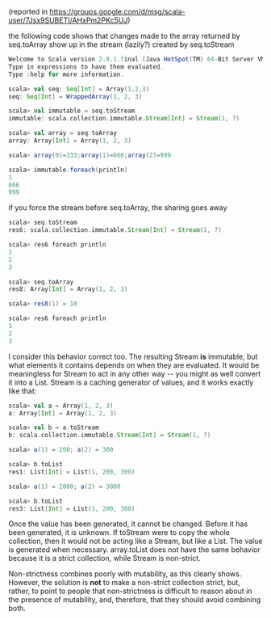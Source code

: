 (reported in https://groups.google.com/d/msg/scala-user/7Jsx9SUBETI/AHxPm2PKc5UJ)

the following code shows that changes made to the array returned by seq.toArray show up in the stream (lazily?) created by seq.toStream 

```scala
Welcome to Scala version 2.9.1.final (Java HotSpot(TM) 64-Bit Server VM, Java 1.6.0_26).
Type in expressions to have them evaluated.
Type :help for more information.

scala> val seq: Seq[Int] = Array(1,2,3)
seq: Seq[Int] = WrappedArray(1, 2, 3)

scala> val immutable = seq.toStream
immutable: scala.collection.immutable.Stream[Int] = Stream(1, ?)

scala> val array = seq.toArray
array: Array[Int] = Array(1, 2, 3)

scala> array(0)=333;array(1)=666;array(2)=999

scala> immutable.foreach(println)
1
666
999
```

if you force the stream before seq.toArray, the sharing goes away 

```scala
scala> seq.toStream
res6: scala.collection.immutable.Stream[Int] = Stream(1, ?)

scala> res6 foreach println
1
2
3

scala> seq.toArray
res8: Array[Int] = Array(1, 2, 3)

scala> res8(1) = 10

scala> res6 foreach println
1
2
3
```
I consider this behavior correct too. The resulting Stream **is** immutable, but what elements it contains depends on when they are evaluated. It would be meaningless for Stream to act in any other way -- you might as well convert it into a List.
Stream is a caching generator of values, and it works exactly like that:

```scala
scala> val a = Array(1, 2, 3)
a: Array[Int] = Array(1, 2, 3)

scala> val b = a.toStream
b: scala.collection.immutable.Stream[Int] = Stream(1, ?)

scala> a(1) = 200; a(2) = 300

scala> b.toList
res1: List[Int] = List(1, 200, 300)

scala> a(1) = 2000; a(2) = 3000

scala> b.toList
res3: List[Int] = List(1, 200, 300)
```

Once the value has been generated, it cannot be changed. Before it has been generated, it is unknown. If toStream were to copy the whole collection, then it would not be acting like a Stream, but like a List.
The value is generated when necessary. array.toList does not have the same behavior because it is a strict collection, while Stream is non-strict. 

Non-strictness combines poorly with mutability, as this clearly shows. However, the solution is **not** to make a non-strict collection strict, but, rather, to point to people that non-strictness is difficult to reason about in the presence of mutability, and, therefore, that they should avoid combining both.
